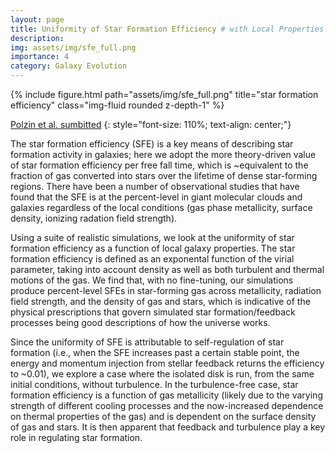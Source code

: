 ```yaml
---
layout: page
title: Uniformity of Star Formation Efficiency # with Local Properties
description: 
img: assets/img/sfe_full.png
importance: 4
category: Galaxy Evolution
---
```


<div class="row">
    <div class="col-sm mt-3 mt-md-0">
        {% include figure.html path="assets/img/sfe_full.png" title="star formation efficiency" class="img-fluid rounded z-depth-1" %}
    </div>
</div>
<!-- <div class="caption">
    This image can also have a caption. It's like magic.
</div> -->

[Polzin et al. sumbitted](https://ui.adsabs.harvard.edu/abs/2024arXiv240711125P/abstract)
{: style="font-size: 110%; text-align: center;"}

The star formation efficiency (SFE) is a key means of describing star formation activity in galaxies; here we adopt the more theory-driven value of star formation efficiency per free fall time, which is \~equivalent to the fraction of gas converted into stars over the lifetime of dense star-forming regions. There have been a number of observational studies that have found that the SFE is at the percent-level in giant molecular clouds and galaxies regardless of the local conditions (gas phase metallicity, surface density, ionizing radation field strength).

<!-- Using a realistic isolated disk simulation shown to reproduce the star forming properties of local dwarf galaxies (Semenov et al. 2021) and a suite of disks with the same physics run at different fixed metallicities (described in greater detail Polzin et al. submitted), --> 
Using a suite of realistic simulations, we look at the uniformity of star formation efficiency as a function of local galaxy properties. The star formation efficiency is defined as an exponental function of the virial parameter, taking into account density as well as both turbulent and thermal motions of the gas. We find that, with no fine-tuning, our simulations produce percent-level SFEs in star-forming gas across metallicity, radiation field strength, and the density of gas and stars, which is indicative of the physical prescriptions that govern simulated star formation/feedback processes being good descriptions of how the universe works. 

Since the uniformity of SFE is attributable to self-regulation of star formation (i.e., when the SFE increases past a certain stable point, the energy and momentum injection from stellar feedback returns the efficiency to \~0.01), we explore a case where the isolated disk is run, from the same initial conditions, without turbulence. In the turbulence-free case, star formation efficiency is a function of gas metallicity (likely due to the varying strength of different cooling processes and the now-increased dependence on thermal properties of the gas) and is dependent on the surface density of gas and stars. It is then apparent that feedback and turbulence play a key role in regulating star formation.

